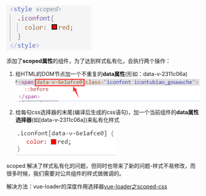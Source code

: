 ![](img/scoped属性-scopedcss.png)

添加了**scoped属性**的组件，为了达到样式私有化，会执行两个操作：
1. 给HTML的DOM节点加一个不重复的**data属性**(形如：data-v-2311c06a)
![](img/scoped属性-scopeddom.png)

2. 给每句css选择器的末尾(编译后生成的css语句)，加一个当前组件的**data属性选择器**(如[data-v-2311c06a])来私有化样式

    ![](img/scoped属性-css.png)

scoped 解决了样式私有化的问题，但同时也带来了新的问题-样式不易修改，而很多时候，我们需要对公共组件的样式做微调的。

解决方法：vue-loader的深度作用选择器[vue-loader之scoped-css](https://vue-loader-v14.vuejs.org/zh-cn/features/scoped-css.html)